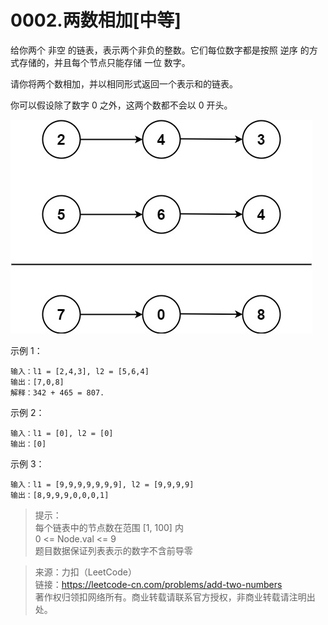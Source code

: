# 0002.两数相加[中等]

给你两个 非空 的链表，表示两个非负的整数。它们每位数字都是按照 逆序 的方式存储的，并且每个节点只能存储 一位 数字。

请你将两个数相加，并以相同形式返回一个表示和的链表。

你可以假设除了数字 0 之外，这两个数都不会以 0 开头。

 ![img.png](images/0002_01.png)

示例 1：

```
输入：l1 = [2,4,3], l2 = [5,6,4]
输出：[7,0,8]
解释：342 + 465 = 807.
```

示例 2：
```
输入：l1 = [0], l2 = [0]
输出：[0]
```

示例 3：
```
输入：l1 = [9,9,9,9,9,9,9], l2 = [9,9,9,9]
输出：[8,9,9,9,0,0,0,1]
```

> 提示：<br/>
>每个链表中的节点数在范围 [1, 100] 内<br/>
>0 <= Node.val <= 9<br/>
>题目数据保证列表表示的数字不含前导零

>来源：力扣（LeetCode）<br/>
>链接：https://leetcode-cn.com/problems/add-two-numbers <br/>
>著作权归领扣网络所有。商业转载请联系官方授权，非商业转载请注明出处。